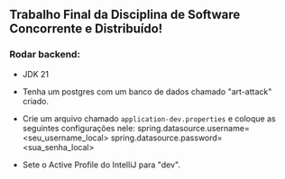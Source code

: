 ## Trabalho Final da Disciplina de Software Concorrente e Distribuído!


### Rodar backend:

- JDK 21
- Tenha um postgres com um banco de dados chamado "art-attack" criado.
- Crie um arquivo chamado `application-dev.properties` e coloque as seguintes configurações nele:
	spring.datasource.username=<seu_username_local> 
	spring.datasource.password=<sua_senha_local>
	
- Sete o Active Profile do IntelliJ para "dev". 	
